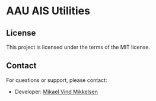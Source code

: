# AAU AIS Utilities
## License
This project is licensed under the terms of the MIT license.

## Contact
For questions or support, please contact:
- Developer: [Mikael Vind Mikkelsen](mailto:mvmi@cs.aau.dk)
